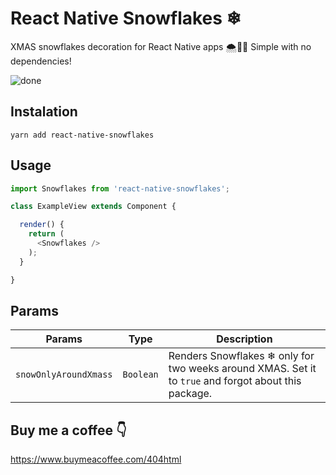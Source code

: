 # React Native Snowflakes ❄
XMAS snowflakes decoration for React Native apps 🌨🎅🎄 Simple with no dependencies!

![done](https://user-images.githubusercontent.com/45104241/70398716-8c18d480-1a1e-11ea-8051-99a8d22a0a1a.gif)

## Instalation

```
yarn add react-native-snowflakes
```

## Usage

```js
import Snowflakes from 'react-native-snowflakes';

class ExampleView extends Component {

  render() {
    return (
      <Snowflakes />
    );
  }

}

```

## Params
| Params                | Type          | Description  |
| --------------------- |:-------------:| ------------ |
| `snowOnlyAroundXmass` | `Boolean`     | Renders Snowflakes ❄ only for two weeks around XMAS. Set it to `true` and forgot about this package. |

## Buy me a coffee 👇
https://www.buymeacoffee.com/404html
